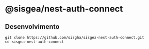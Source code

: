 # @sisgea/nest-auth-connect

## Desenvolvimento

```
git clone https://github.com/sisgha/sisgea-nest-auth-connect.git
cd sisgea-nest-auth-connect
```
